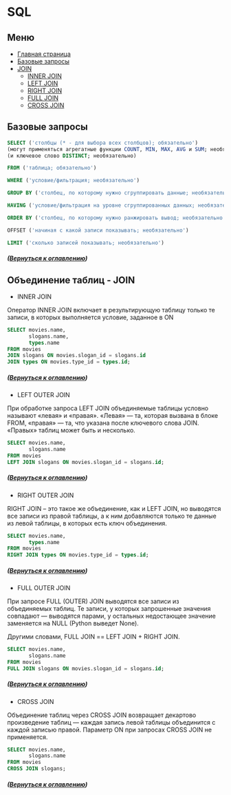 # SQL

<a name="menu"></a>
## Меню

* [Главная страница](https://github.com/CodeWormD/cheat_sheets)
* [Базовые запросы](#base)
* [JOIN](#join)
    * [INNER JOIN](#innerjoin)
    * [LEFT JOIN](#leftjoin)
    * [RIGHT JOIN](#rightjoin)
    * [FULL JOIN](#fulljoin)
    * [CROSS JOIN](#crossjoin)


<a name="base"></a>
## Базовые запросы

``` SQL
SELECT ('столбцы (* - для выбора всех столбцов); обязательно')
(могут применяться агрегатные функции COUNT, MIN, MAX, AVG и SUM; необязательно)
(и ключевое слово DISTINCT; необязательно)
```
``` SQL
FROM ('таблица; обязательно')
```
``` SQL
WHERE ('условие/фильтрация; необязательно')
```
``` SQL
GROUP BY ('столбец, по которому нужно сгруппировать данные; необязательно')
```
``` SQL
HAVING ('условие/фильтрация на уровне сгруппированных данных; необязательно')
```
```SQL
ORDER BY ('столбец, по которому нужно ранжировать вывод; необязательно')
```
``` SQL
OFFSET ('начиная с какой записи показывать; необязательно')
```
``` SQL
LIMIT ('сколько записей показывать; необязательно')
```
##### ([Вернуться к оглавлению](#menu))


<a name="join"></a>
## Объединение таблиц - JOIN

<a name="innerjoin"></a>
* INNER JOIN 

Оператор INNER JOIN включает в результирующую таблицу только те записи, в которых выполняется условие, заданное в ON

``` SQL
SELECT movies.name,
       slogans.name,
       types.name
FROM movies
JOIN slogans ON movies.slogan_id = slogans.id
JOIN types ON movies.type_id = types.id;
```
##### ([Вернуться к оглавлению](#menu))

<a name="leftjoin"></a>
* LEFT OUTER JOIN

При обработке запроса LEFT JOIN объединяемые таблицы условно называют «левая» и «правая». «Левая» — та, которая вызвана в блоке FROM, «правая» — та, что указана после ключевого слова JOIN. «Правых» таблиц может быть и несколько.

``` SQL
SELECT movies.name,
       slogans.name
FROM movies
LEFT JOIN slogans ON movies.slogan_id = slogans.id; 
```
##### ([Вернуться к оглавлению](#menu))

<a name="rightjoin"></a>
* RIGHT OUTER JOIN

RIGHT JOIN – это такое же объединение, как и LEFT JOIN, но выводятся все записи из правой таблицы, а к ним добавляются только те данные из левой таблицы, в которых есть ключ объединения.

``` SQL
SELECT movies.name,
       types.name
FROM movies
RIGHT JOIN types ON movies.type_id = types.id; 
```
##### ([Вернуться к оглавлению](#menu))

<a name="fulljoin"></a>
* FULL OUTER JOIN

При запросе FULL (OUTER) JOIN выводятся все записи из объединяемых таблиц. Те записи, у которых запрошенные значения совпадают — выводятся парами, у остальных недостающее значение заменяется на NULL (Python выведет None).

Другими словами, FULL JOIN == LEFT JOIN + RIGHT JOIN.

``` SQL
SELECT movies.name,
       slogans.name
FROM movies
FULL JOIN slogans ON movies.slogan_id = slogans.id;  
```
##### ([Вернуться к оглавлению](#menu))

<a name="crossjoin"></a>
* CROSS JOIN

Объединение таблиц через CROSS JOIN возвращает декартово произведение таблиц — каждая запись левой таблицы объединится с каждой записью правой. Параметр ON при запросах CROSS JOIN не применяется.

``` SQL
SELECT movies.name,
       slogans.name
FROM movies
CROSS JOIN slogans; 
```
##### ([Вернуться к оглавлению](#menu))